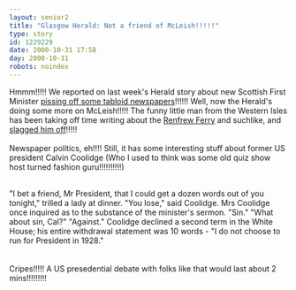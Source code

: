 ```yaml
---
layout: senior2
title: "Glasgow Herald: Not a friend of McLeish!!!!!"
type: story
id: 1229229
date: 2000-10-31 17:58
day: 2000-10-31
robots: noindex
---
```

Hmmm!!!!! We reported on last week's Herald story about new Scottish First Minister <a href="http://seniorcitizen.blogspot.com/archives/2000_10_22_seniorcitizen_archive.html#1195252">pissing off some tabloid newspapers</a>!!!!!! Well, now the Herald's doing some more on McLeish!!!!! The funny little man from the Western Isles has been taking off time writing about the <a href="http://seniorcitizen.blogspot.com/archives/2000_10_22_seniorcitizen_archive.html#1166245">Renfrew Ferry</a> and suchlike, and <a href="http://www.theherald.co.uk/opinion/macleod/archive/31-10-19100-20-32-50.html">slagged him off</a>!!!!!<br/> <br/>Newspaper politics, eh!!!! Still, it has some interesting stuff about former US president Calvin Coolidge (Who I used to think was some old quiz show host turned fashion guru!!!!!!!!!!)<br/> <br/><div class="quote">"I bet a friend, Mr President, that I could get a dozen words out of you tonight," trilled a lady at dinner. "You lose," said Coolidge. Mrs Coolidge once inquired as to the substance of the minister's sermon. "Sin." "What about sin, Cal?" "Against." Coolidge declined a second term in the White House; his entire withdrawal statement was 10 words - "I do not choose to run for President in 1928."</div> <br/> <br/>Cripes!!!!! A US presedential debate with folks like that would last about 2 mins!!!!!!!!!
